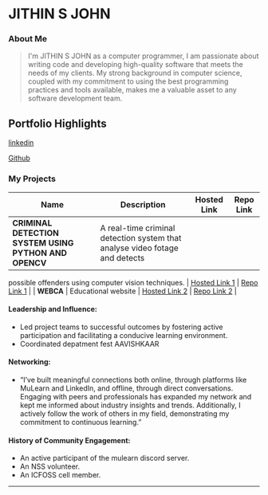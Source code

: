 # JITHIN S JOHN

### About Me

> I'm JITHIN S JOHN as a computer programmer, I am passionate about writing code and developing high-quality software that meets the needs of my clients. My strong background in computer science, coupled with my commitment to using the best programming practices and tools available, makes me a valuable asset to any software development team.


## Portfolio Highlights

[linkedin](https://www.linkedin.com/in/jithin-s-john-649056221)

[Github](https://github.com/Mr-JsJ)


### My Projects

| Name                | Description                                                               | Hosted Link                              | Repo Link                                                      |
|---------------------|---------------------------------------------------------------------------|------------------------------------------|----------------------------------------------------------------|
| **CRIMINAL DETECTION SYSTEM USING PYTHON AND OPENCV**  | A real-time criminal detection system that analyse video fotage and detects
possible offenders using computer vision techniques.
                                             | [Hosted Link 1](https://example.com)    | [Repo Link 1](https://github.com/Mr-JsJ/BCA/tree/main/CRIMINAL%20DETECTION%20SYSTEM%20PYTHON%20PROJECT%20USING%20OPENCV)             |
| **WEBCA**  | Educational website                                             | [Hosted Link 2](https://example.com)    | [Repo Link 2](https://github.com/Mr-JsJ/webca.github.io)             |

#### Leadership and Influence:

- Led project teams to successful outcomes by fostering active participation and facilitating a conducive learning environment.
-  Coordinated depatment fest AAVISHKAAR 

#### Networking:

- “I’ve built meaningful connections both online, through platforms like MuLearn and LinkedIn, and offline, through direct conversations. Engaging with peers and professionals has expanded my network and kept me informed about industry insights and trends. Additionally, I actively follow the work of others in my field, demonstrating my commitment to continuous learning.” 

#### History of Community Engagement:

-  An active participant of the mulearn discord server.
-  An NSS volunteer.
-  An ICFOSS cell member. 

---
